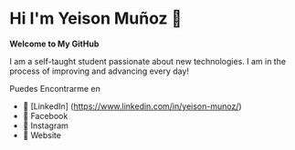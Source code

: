 # Hi I'm Yeison Muñoz 👋
**Welcome to My GitHub** 

I am a self-taught student passionate about new technologies.
I am in the process of improving and advancing every day!

Puedes Encontrarme en 
- 🔭 [LinkedIn] (https://www.linkedin.com/in/yeison-munoz/)
- 🌱 Facebook
- 👯 Instagram
- 🤔 Website

